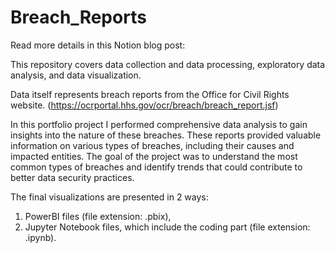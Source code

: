 # Breach_Reports

Read more details in this Notion blog post: 

This repository covers data collection and data processing, exploratory data analysis, and data
visualization.

Data itself represents breach reports from the Office for Civil Rights website. (https://ocrportal.hhs.gov/ocr/breach/breach_report.jsf)

In this portfolio project I performed comprehensive data analysis to gain insights into the nature of these breaches. These reports provided valuable information on various types of breaches, including their causes and impacted entities. The goal of the project was to understand the most common types of breaches and identify trends that could contribute to better data security practices. 

The final visualizations are presented in 2 ways: 
1. PowerBI files (file extension: .pbix),
2. Jupyter Notebook files, which include the coding part (file extension: .ipynb).
